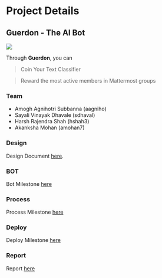 # Project Details 


## Guerdon - The AI Bot
![](https://github.ncsu.edu/csc510-fall2019/CSC510-13/blob/master/design/Project_Logo.JPG)

Through **Guerdon**, you can
> Coin Your Text Classifier

> Reward the most active members in Mattermost groups

### Team
- Amogh Agnihotri Subbanna (aagniho)
- Sayali Vinayak Dhavale (sdhaval)
- Harsh Rajendra Shah (hshah3)
- Akanksha Mohan (amohan7)  

### Design
Design Document [here](https://github.ncsu.edu/csc510-fall2019/CSC510-13/blob/master/DESIGN.md).

### BOT
Bot Milestone [here](https://github.ncsu.edu/csc510-fall2019/CSC510-13/blob/master/BOT.md)

### Process
Process Milestone [here](https://github.ncsu.edu/csc510-fall2019/CSC510-13/blob/master/PROCESS.md)

### Deploy
Deploy Milestone [here](https://github.ncsu.edu/csc510-fall2019/CSC510-13/blob/master/DEPLOY.md)

### Report
Report [here](https://github.ncsu.edu/csc510-fall2019/CSC510-13/blob/master/REPORT.md)
